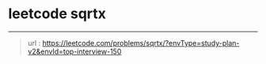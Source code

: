 # leetcode sqrtx
---
> url : https://leetcode.com/problems/sqrtx/?envType=study-plan-v2&envId=top-interview-150
